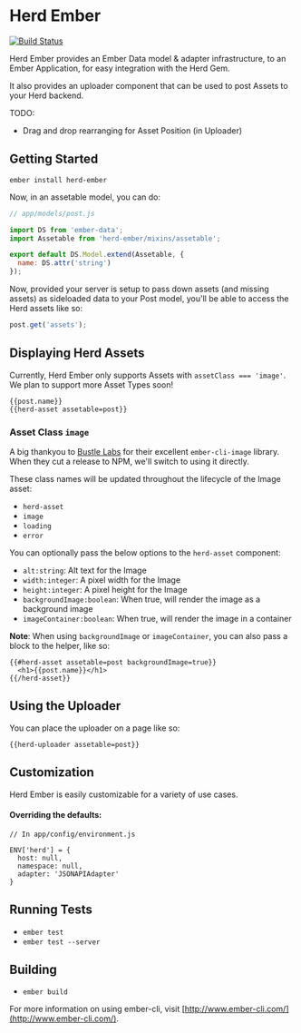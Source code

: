 # Herd Ember
[![Build Status](https://travis-ci.org/herdup/herd-ember.svg)](https://travis-ci.org/herdup/herd-ember)

Herd Ember provides an Ember Data model & adapter infrastructure, to an Ember Application, for
easy integration with the Herd Gem.

It also provides an uploader component that can be used to post Assets to your Herd backend.

TODO:
- Drag and drop rearranging for Asset Position (in Uploader)

## Getting Started

```
ember install herd-ember
```

Now, in an assetable model, you can do:

```js
// app/models/post.js

import DS from 'ember-data';
import Assetable from 'herd-ember/mixins/assetable';

export default DS.Model.extend(Assetable, {
  name: DS.attr('string')
});
```

Now, provided your server is setup to pass down assets (and missing assets) as sideloaded data to your Post model,
you'll be able to access the Herd assets like so:

```js
post.get('assets');
```

## Displaying Herd Assets

Currently, Herd Ember only supports Assets with `assetClass === 'image'`.  We plan to support more Asset Types soon!

```
{{post.name}}
{{herd-asset assetable=post}}
```

### Asset Class `image`

A big thankyou to [Bustle Labs](http://www.bustle.com/labs) for their excellent `ember-cli-image` library.  When they cut a release to NPM, we'll
switch to using it directly.

These class names will be updated throughout the lifecycle of the Image asset:

- `herd-asset`
- `image`
- `loading`
- `error`

You can optionally pass the below options to the `herd-asset` component:

- `alt:string`: Alt text for the Image
- `width:integer`: A pixel width for the Image
- `height:integer`: A pixel height for the Image
- `backgroundImage:boolean`: When true, will render the image as a background image
- `imageContainer:boolean`: When true, will render the image in a container

**Note**: When using `backgroundImage` or `imageContainer`, you can also pass a block to the helper, like so:

```
{{#herd-asset assetable=post backgroundImage=true}}
  <h1>{{post.name}}</h1>
{{/herd-asset}}
```

## Using the Uploader

You can place the uploader on a page like so:

```
{{herd-uploader assetable=post}}
```

## Customization

Herd Ember is easily customizable for a variety of use cases.

#### Overriding the defaults:

```
// In app/config/environment.js

ENV['herd'] = {
  host: null,
  namespace: null,
  adapter: 'JSONAPIAdapter'
}
```

## Running Tests

* `ember test`
* `ember test --server`

## Building

* `ember build`

For more information on using ember-cli, visit [http://www.ember-cli.com/](http://www.ember-cli.com/).
